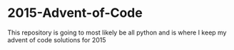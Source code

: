 # 2015-Advent-of-Code
This repository is going to most likely be all python and is where I keep my advent of code solutions for 2015
